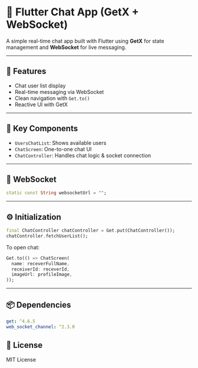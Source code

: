 
# 💬 Flutter Chat App (GetX + WebSocket)

A simple real-time chat app built with Flutter using **GetX** for state management and **WebSocket** for live messaging.

---

## 🚀 Features

- Chat user list display
- Real-time messaging via WebSocket
- Clean navigation with `Get.to()`
- Reactive UI with GetX

---

## 🧠 Key Components

- `UsersChatList`: Shows available users
- `ChatScreen`: One-to-one chat UI
- `ChatController`: Handles chat logic & socket connection

---

## 🔗 WebSocket

```dart
static const String websocketUrl = "";
````

---

## ⚙️ Initialization

```dart
final ChatController chatController = Get.put(ChatController());
chatController.fetchUserList();
```

To open chat:

```dart
Get.to(() => ChatScreen(
  name: receverFullName,
  receiverId: receverId,
  imageUrl: profileImage,
));
```

---

## 📦 Dependencies

```yaml
get: ^4.6.5
web_socket_channel: ^2.3.0
```



## 📄 License

MIT License


